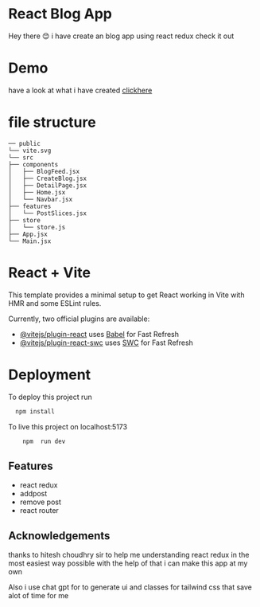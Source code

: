 
# React Blog App
Hey there 😊
i have create an blog app using react redux check it out 

# Demo
have a look at what i have created
[clickhere](https://redux-blog-app-eight.vercel.app/)

#  file structure 


    ── public
    └── vite.svg
    └── src
    ├── components
    │   ├── BlogFeed.jsx
    │   ├── CreateBlog.jsx
    │   ├── DetailPage.jsx
    │   ├── Home.jsx
    │   └── Navbar.jsx
    ├── features
    │   └── PostSlices.jsx
    ├── store
    │   └── store.js
    ├── App.jsx
    └── Main.jsx


# React + Vite

This template provides a minimal setup to get React working in Vite with HMR and some ESLint rules.

Currently, two official plugins are available:

- [@vitejs/plugin-react](https://github.com/vitejs/vite-plugin-react/blob/main/packages/plugin-react/README.md) uses [Babel](https://babeljs.io/) for Fast Refresh
- [@vitejs/plugin-react-swc](https://github.com/vitejs/vite-plugin-react-swc) uses [SWC](https://swc.rs/) for Fast Refresh


# Deployment

To deploy this project run

```bash
  npm install
```
To live this project on localhost:5173

```bash
    npm  run dev
```

## Features

- react redux
- addpost
- remove post
- react router


## Acknowledgements

thanks to hitesh choudhry sir to help me understanding react redux in the most easiest way possible with the help of that i can make this app at my own 

Also i use chat gpt for to generate ui and classes for tailwind css that save alot of time for me